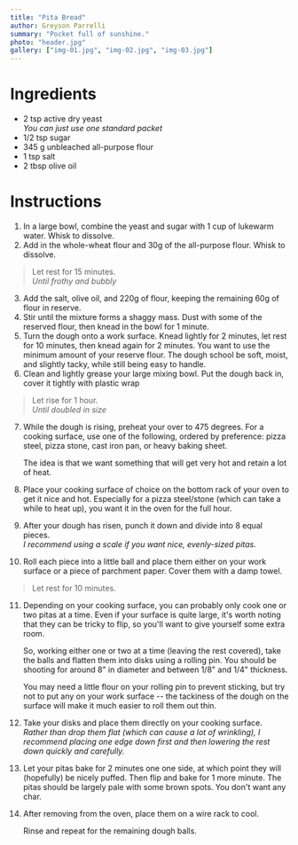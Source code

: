 ```yaml
---
title: "Pita Bread"
author: Greyson Parrelli
summary: "Pocket full of sunshine."
photo: "header.jpg"
gallery: ["img-01.jpg", "img-02.jpg", "img-03.jpg"]
---
```


# Ingredients

- 2 tsp active dry yeast  
  _You can just use one standard packet_
- 1/2 tsp sugar
- 345 g unbleached all-purpose flour
- 1 tsp salt
- 2 tbsp olive oil


# Instructions

1. In a large bowl, combine the yeast and sugar with 1 cup of lukewarm water. Whisk to dissolve.
1. Add in the whole-wheat flour and 30g of the all-purpose flour. Whisk to dissolve.
 
> Let rest for 15 minutes.  
> _Until frothy and bubbly_

3. Add the salt, olive oil, and 220g of flour, keeping the remaining 60g of flour in reserve.
1. Stir until the mixture forms a shaggy mass. Dust with some of the reserved flour, then knead in the bowl for 1 minute.
1. Turn the dough onto a work surface. Knead lightly for 2 minutes, let rest for 10 minutes, then knead again for 2 minutes.
    You want to use the minimum amount of your reserve flour. The dough school be soft, moist, and slightly tacky, while still being easy to handle.
1. Clean and lightly grease your large mixing bowl. Put the dough back in, cover it tightly with plastic wrap

> Let rise for 1 hour.  
> _Until doubled in size_

7. While the dough is rising, preheat your over to 475 degrees. For a cooking surface, use one of the following, ordered by preference: pizza steel, pizza stone, cast iron pan, or heavy baking sheet.

    The idea is that we want something that will get very hot and retain a lot of heat.

1. Place your cooking surface of choice on the bottom rack of your oven to get it nice and hot. Especially for a pizza steel/stone (which can take a while to heat up), you want it in the oven for the full hour.
1. After your dough has risen, punch it down and divide into 8 equal pieces.  
    _I recommend using a scale if you want nice, evenly-sized pitas._
1. Roll each piece into a little ball and place them either on your work surface or a piece of parchment paper. Cover them with a damp towel.

> Let rest for 10 minutes.

11. Depending on your cooking surface, you can probably only cook one or two pitas at a time. Even if your surface is quite large, it's worth noting that they can be tricky to flip, so you'll want to give yourself some extra room.

    So, working either one or two at a time (leaving the rest covered), take the balls and flatten them into disks using a rolling pin. You should be shooting for around 8" in diameter and between 1/8" and 1/4" thickness.

    You may need a little flour on your rolling pin to prevent sticking, but try not to put any on your work surface -- the tackiness of the dough on the surface will make it much easier to roll them out thin.

1. Take your disks and place them directly on your cooking surface.   
    _Rather than drop them flat (which can cause a lot of wrinkling), I recommend placing one edge down first and then lowering the rest down quickly and carefully._
1. Let your pitas bake for 2 minutes one one side, at which point they will (hopefully) be nicely puffed. Then flip and bake for 1 more minute. The pitas should be largely pale with some brown spots. You don't want any char.
1. After removing from the oven, place them on a wire rack to cool.

    Rinse and repeat for the remaining dough balls.
